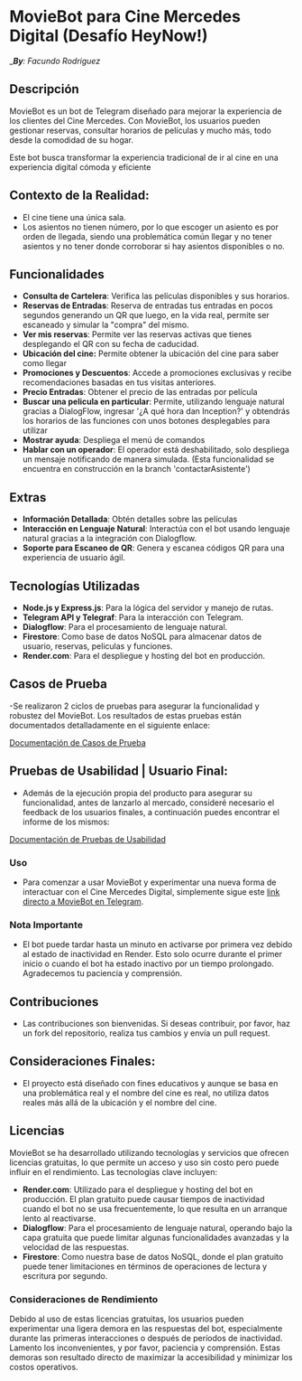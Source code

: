 # MovieBot para Cine Mercedes Digital (Desafío HeyNow!)
__**By**: Facundo Rodriguez_

## Descripción
MovieBot es un bot de Telegram diseñado para mejorar la experiencia de los clientes del Cine Mercedes. 
Con MovieBot, los usuarios pueden gestionar reservas, consultar horarios de películas y mucho más, todo desde la comodidad de su hogar. 

Este bot busca transformar la experiencia tradicional de ir al cine en una experiencia digital cómoda y eficiente

## Contexto de la Realidad:
- El cine tiene una única sala.
- Los asientos no tienen número, por lo que escoger un asiento es por orden de llegada, siendo una problemática común llegar y no tener asientos y no tener donde corroborar si hay asientos disponibles o no.

## Funcionalidades
- **Consulta de Cartelera**: Verifica las películas disponibles y sus horarios.
- **Reservas de Entradas**: Reserva de entradas tus entradas en pocos segundos generando un QR que luego, en la vida real, permite ser escaneado y simular la "compra" del mismo.
- **Ver mis reservas**: Permite ver las reservas activas que tienes desplegando el QR con su fecha de caducidad.
- **Ubicación del cine:** Permite obtener la ubicación del cine para saber como llegar
- **Promociones y Descuentos**: Accede a promociones exclusivas y recibe recomendaciones basadas en tus visitas anteriores.
- **Precio Entradas**: Obtener el precio de las entradas por película
- **Buscar una pelicula en particular**: Permite, utilizando lenguaje natural gracias a DialogFlow, ingresar '¿A qué hora dan Inception?' y obtendrás los horarios de las funciones con unos botones desplegables para utilizar
- **Mostrar ayuda**: Despliega el menú de comandos
- **Hablar con un operador**: El operador está deshabilitado, solo despliega un mensaje notificando de manera simulada. (Esta funcionalidad se encuentra en construcción en la branch 'contactarAsistente')

## Extras
- **Información Detallada**: Obtén detalles sobre las películas
- **Interacción en Lenguaje Natural**: Interactúa con el bot usando lenguaje natural gracias a la integración con Dialogflow.
- **Soporte para Escaneo de QR**: Genera y escanea códigos QR para una experiencia de usuario ágil.

## Tecnologías Utilizadas
- **Node.js y Express.js**: Para la lógica del servidor y manejo de rutas.
- **Telegram API y Telegraf**: Para la interacción con Telegram.
- **Dialogflow**: Para el procesamiento de lenguaje natural.
- **Firestore**: Como base de datos NoSQL para almacenar datos de usuario, reservas, peliculas y funciones.
- **Render.com**: Para el despliegue y hosting del bot en producción.

## Casos de Prueba

-Se realizaron 2 ciclos de pruebas para asegurar la funcionalidad y robustez del MovieBot. 
Los resultados de estas pruebas están documentados detalladamente en el siguiente enlace:

[Documentación de Casos de Prueba](https://docs.google.com/spreadsheets/d/1HAoWx55wt1t7ylIFgOSmdqvVD9SxegrEJlWSc_UjgoE/edit?usp=sharing)

## Pruebas de Usabilidad | Usuario Final: 
- Además de la ejecución propia del producto para asegurar su funcionalidad, antes de lanzarlo al mercado, consideré necesario el feedback de los usuarios finales, a continuación puedes encontrar el informe de los mismos:

[Documentación de Pruebas de Usabilidad](InsertLink)

### Uso
- Para comenzar a usar MovieBot y experimentar una nueva forma de interactuar con el Cine Mercedes Digital, simplemente sigue este [link directo a MovieBot en Telegram](https://t.me/PruebitaDeBot).

### Nota Importante
- El bot puede tardar hasta un minuto en activarse por primera vez debido al estado de inactividad en Render. Esto solo ocurre durante el primer inicio o cuando el bot ha estado inactivo por un tiempo prolongado. Agradecemos tu paciencia y comprensión.

## Contribuciones
- Las contribuciones son bienvenidas. Si deseas contribuir, por favor, haz un fork del repositorio, realiza tus cambios y envía un pull request.

## Consideraciones Finales:

- El proyecto está diseñado con fines educativos y aunque se basa en una problemática real y el nombre del cine es real, no utiliza datos reales más allá de la ubicación y el nombre del cine.

## Licencias

MovieBot se ha desarrollado utilizando tecnologías y servicios que ofrecen licencias gratuitas, lo que permite un acceso y uso sin costo pero puede influir en el rendimiento. Las tecnologías clave incluyen:

- **Render.com**: Utilizado para el despliegue y hosting del bot en producción. El plan gratuito puede causar tiempos de inactividad cuando el bot no se usa frecuentemente, lo que resulta en un arranque lento al reactivarse.
- **Dialogflow**: Para el procesamiento de lenguaje natural, operando bajo la capa gratuita que puede limitar algunas funcionalidades avanzadas y la velocidad de las respuestas.
- **Firestore**: Como nuestra base de datos NoSQL, donde el plan gratuito puede tener limitaciones en términos de operaciones de lectura y escritura por segundo.

### Consideraciones de Rendimiento
Debido al uso de estas licencias gratuitas, los usuarios pueden experimentar una ligera demora en las respuestas del bot, especialmente durante las primeras interacciones o después de períodos de inactividad. 
Lamento los inconvenientes, y por favor, paciencia y comprensión. Estas demoras son resultado directo de maximizar la accesibilidad y minimizar los costos operativos.

